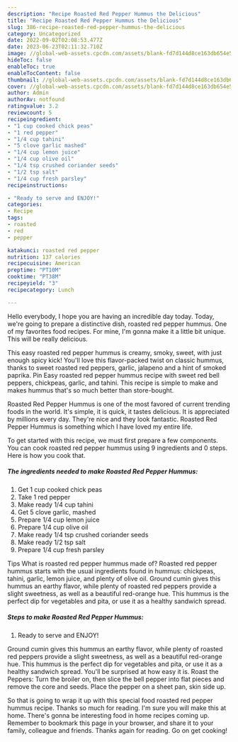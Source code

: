 ```yaml
---
description: "Recipe Roasted Red Pepper Hummus the Delicious"
title: "Recipe Roasted Red Pepper Hummus the Delicious"
slug: 386-recipe-roasted-red-pepper-hummus-the-delicious
category: Uncategorized
date: 2022-09-02T02:08:53.477Z
date: 2023-06-23T02:11:32.710Z
image: //global-web-assets.cpcdn.com/assets/blank-fd7d144d8ce163db654e5a02c40b08a2775adb7897d16e4062681dc7e1b2800f.png
hideToc: false
enableToc: true
enableTocContent: false
thumbnail: //global-web-assets.cpcdn.com/assets/blank-fd7d144d8ce163db654e5a02c40b08a2775adb7897d16e4062681dc7e1b2800f.png
cover: //global-web-assets.cpcdn.com/assets/blank-fd7d144d8ce163db654e5a02c40b08a2775adb7897d16e4062681dc7e1b2800f.png
author: Admin
authorAv: notfound
ratingvalue: 3.2
reviewcount: 5
recipeingredient:
- "1 cup cooked chick peas"
- "1 red pepper"
- "1/4 cup tahini"
- "5 clove garlic mashed"
- "1/4 cup lemon juice"
- "1/4 cup olive oil"
- "1/4 tsp crushed coriander seeds"
- "1/2 tsp salt"
- "1/4 cup fresh parsley"
recipeinstructions:

- "Ready to serve and ENJOY!"
categories:
- Recipe
tags:
- roasted
- red
- pepper

katakunci: roasted red pepper 
nutrition: 137 calories
recipecuisine: American
preptime: "PT10M"
cooktime: "PT38M"
recipeyield: "3"
recipecategory: Lunch

---
```



Hello everybody, I hope you are having an incredible day today. Today, we're going to prepare a distinctive dish, roasted red pepper hummus. One of my favorites food recipes. For mine, I'm gonna make it a little bit unique. This will be really delicious.

This easy roasted red pepper hummus is creamy, smoky, sweet, with just enough spicy kick! You&#39;ll love this flavor-packed twist on classic hummus, thanks to sweet roasted red peppers, garlic, jalapeno and a hint of smoked paprika. Pin Easy roasted red pepper hummus recipe with sweet red bell peppers, chickpeas, garlic, and tahini. This recipe is simple to make and makes hummus that&#39;s so much better than store-bought.

Roasted Red Pepper Hummus is one of the most favored of current trending foods in the world. It's simple, it is quick, it tastes delicious. It is appreciated by millions every day. They're nice and they look fantastic. Roasted Red Pepper Hummus is something which I have loved my entire life.


To get started with this recipe, we must first prepare a few components. You can cook roasted red pepper hummus using 9 ingredients and 0 steps. Here is how you cook that.

<!--inarticleads1-->

##### The ingredients needed to make Roasted Red Pepper Hummus:

1. Get 1 cup cooked chick peas
1. Take 1 red pepper
1. Make ready 1/4 cup tahini
1. Get 5 clove garlic, mashed
1. Prepare 1/4 cup lemon juice
1. Prepare 1/4 cup olive oil
1. Make ready 1/4 tsp crushed coriander seeds
1. Make ready 1/2 tsp salt
1. Prepare 1/4 cup fresh parsley


Tips What is roasted red pepper hummus made of? Roasted red pepper hummus starts with the usual ingredients found in hummus: chickpeas, tahini, garlic, lemon juice, and plenty of olive oil. Ground cumin gives this hummus an earthy flavor, while plenty of roasted red peppers provide a slight sweetness, as well as a beautiful red-orange hue. This hummus is the perfect dip for vegetables and pita, or use it as a healthy sandwich spread. 

<!--inarticleads2-->

##### Steps to make Roasted Red Pepper Hummus:


1. Ready to serve and ENJOY!

Ground cumin gives this hummus an earthy flavor, while plenty of roasted red peppers provide a slight sweetness, as well as a beautiful red-orange hue. This hummus is the perfect dip for vegetables and pita, or use it as a healthy sandwich spread. You&#39;ll be surprised at how easy it is. Roast the Peppers: Turn the broiler on, then slice the bell pepper into flat pieces and remove the core and seeds. Place the pepper on a sheet pan, skin side up. 

So that is going to wrap it up with this special food roasted red pepper hummus recipe. Thanks so much for reading. I'm sure you will make this at home. There's gonna be interesting food in home recipes coming up. Remember to bookmark this page in your browser, and share it to your family, colleague and friends. Thanks again for reading. Go on get cooking!
